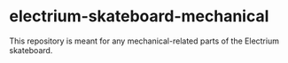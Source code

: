 # electrium-skateboard-mechanical
This repository is meant for any mechanical-related parts of the Electrium skateboard.
